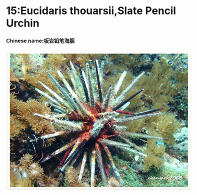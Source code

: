 # 15:Eucidaris thouarsii,Slate Pencil Urchin

#### Chinese name:板岩铅笔海胆

![](../../.gitbook/assets/eucidaris-thouarsii.jpg)

